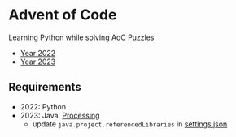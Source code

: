 # Advent of Code

Learning Python while solving AoC Puzzles

- [Year 2022](https://github.com/gmcCode/aoc/tree/2022)
- [Year 2023](https://github.com/gmcCode/aoc/tree/2023)

## Requirements

- 2022: Python
- 2023: Java, [Processing](https://processing.org/download)
  - update `java.project.referencedLibraries` in [settings.json](.vscode/settings.json)
